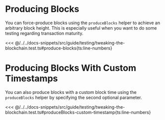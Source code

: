 # Producing Blocks

You can force-produce blocks using the `produceBlocks` helper to achieve an arbitrary block height. This is especially useful when you want to do some testing regarding transaction maturity.

<<< @/../../docs-snippets/src/guide/testing/tweaking-the-blockchain.test.ts#produce-blocks{ts:line-numbers}

# Producing Blocks With Custom Timestamps

You can also produce blocks with a custom block time using the `produceBlocks` helper by specifying the second optional parameter.

<<< @/../../docs-snippets/src/guide/testing/tweaking-the-blockchain.test.ts#produceBlocks-custom-timestamp{ts:line-numbers}
